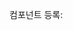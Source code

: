 컴포넌트 등록: <script setup>을 사용하면, 임포트된 컴포넌트들은 자동으로 로컬 컴포넌트로 등록됩니다. 별도의 components 객체 선언이 필요 없습니다.
컴퓨티드 프로퍼티: Vuex의 mapGetters를 사용하는 대신, useStore를 통해 스토어를 접근하고 computed를 사용해 필요한 게터를 직접 정의합니다. 이 방식은 <script setup> 구문에 더 적합하며, 코드의 명시성도 높아집니다.
